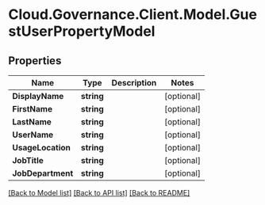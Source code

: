 # Cloud.Governance.Client.Model.GuestUserPropertyModel
## Properties

Name | Type | Description | Notes
------------ | ------------- | ------------- | -------------
**DisplayName** | **string** |  | [optional] 
**FirstName** | **string** |  | [optional] 
**LastName** | **string** |  | [optional] 
**UserName** | **string** |  | [optional] 
**UsageLocation** | **string** |  | [optional] 
**JobTitle** | **string** |  | [optional] 
**JobDepartment** | **string** |  | [optional] 

[[Back to Model list]](../README.md#documentation-for-models) [[Back to API list]](../README.md#documentation-for-api-endpoints) [[Back to README]](../README.md)

